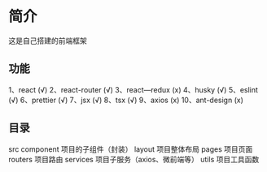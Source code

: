 # 简介
这是自己搭建的前端框架
## 功能
1、react         (√)
2、react-router  (√)
3、react—redux   (x)
4、husky         (√)
5、eslint        (√)
6、prettier      (√)
7、jsx           (√)
8、tsx           (√)
9、axios         (x)
10、ant-design   (x)
## 目录
src
    component   项目的子组件（封装）
    layout      项目整体布局
    pages       项目页面
    routers     项目路由
    services    项目子服务（axios、微前端等）
    utils       项目工具函数
